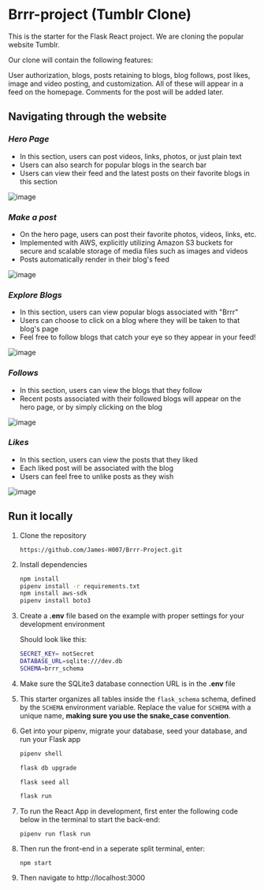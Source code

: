 # Brrr-project (Tumblr Clone)

This is the starter for the Flask React project. We are cloning the popular website Tumblr.

Our clone will contain the following features:

User authorization, blogs, posts retaining to blogs, blog follows, post likes, image and video posting, and customization. All of these will appear in a feed on the homepage. Comments for the post will be added later.


## Navigating through the website

### *Hero Page*

- In this section, users can post videos, links, photos, or just plain text   
- Users can also search for popular blogs in the search bar
- Users can view their feed and the latest posts on their favorite blogs in this section  

![image](https://github.com/James-H007/Brrr/assets/102698225/acbf53d3-3bae-4d1a-a7f3-72b1bd16e1a5)


### *Make a post*

- On the hero page, users can post their favorite photos, videos, links, etc.
- Implemented with AWS, explicitly utilizing Amazon S3 buckets for secure and scalable storage of media files such as images and videos
- Posts automatically render in their blog's feed

![image](https://github.com/James-H007/Brrr/assets/102698225/2bfae67c-3f0a-4b08-801b-b1c51bbcf02e)


### *Explore Blogs*

- In this section, users can view popular blogs associated with "Brrr"
- Users can choose to click on a blog where they will be taken to that blog's page   
- Feel free to follow blogs that catch your eye so they appear in your feed!

![image](https://github.com/James-H007/Brrr/assets/102698225/8f3f60d5-c67d-4058-8924-d2c04c8d682d)


### *Follows*

- In this section, users can view the blogs that they follow
- Recent posts associated with their followed blogs will appear on the hero page, or by simply clicking on the blog 

![image](https://github.com/James-H007/Brrr/assets/102698225/9d4301aa-4c7e-4a65-9409-e10b03f31dfa)


### *Likes*

- In this section, users can view the posts that they liked
- Each liked post will be associated with the blog
- Users can feel free to unlike posts as they wish

![image](https://github.com/James-H007/Brrr/assets/102698225/154c1a94-d1ea-4902-b0ee-13e1d7476fcc)




## Run it locally

1. Clone the repository

   ```
   https://github.com/James-H007/Brrr-Project.git
   ```

2. Install dependencies

   ```bash
   npm install
   pipenv install -r requirements.txt
   npm install aws-sdk
   pipenv install boto3
   ```

3. Create a **.env** file based on the example with proper settings for your
   development environment

   Should look like this:

   ```bash
   SECRET_KEY= notSecret
   DATABASE_URL=sqlite:///dev.db
   SCHEMA=brrr_schema
   ```

4. Make sure the SQLite3 database connection URL is in the **.env** file

5. This starter organizes all tables inside the `flask_schema` schema, defined
   by the `SCHEMA` environment variable. Replace the value for
   `SCHEMA` with a unique name, **making sure you use the snake_case
   convention**.

6. Get into your pipenv, migrate your database, seed your database, and run your Flask app

   ```bash
   pipenv shell
   ```

   ```bash
   flask db upgrade
   ```

   ```bash
   flask seed all
   ```

   ```bash
   flask run
   ```

7. To run the React App in development, first enter the following code below in the terminal to start the back-end:

   ```
   pipenv run flask run
   ```

8. Then run the front-end in a seperate split terminal, enter:

   ```
   npm start
   ```

9. Then navigate to http://localhost:3000
